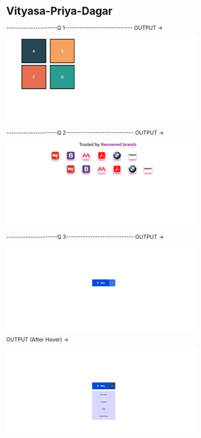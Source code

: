 # Vityasa-Priya-Dagar
---------------------Q 1----------------------------
OUTPUT ->

<img src = "./Q1.png">

---------------------Q 2----------------------------
OUTPUT ->

<img src = "./Q2.png">

---------------------Q 3----------------------------
OUTPUT ->

<img src = "./Q3.png">

OUTPUT (After Hover) ->

<img src = "./Q3-Hover.png">
